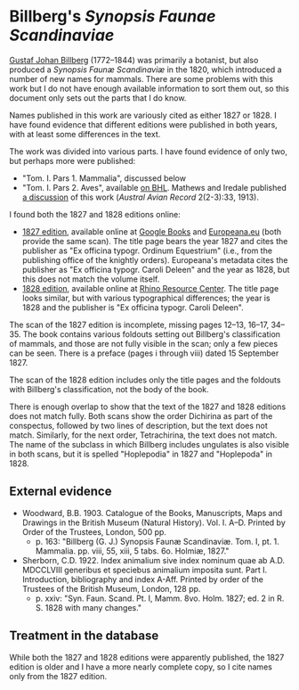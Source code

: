 # Billberg's _Synopsis Faunae Scandinaviae_

[Gustaf Johan Billberg](/h/73658) (1772–1844) was primarily a botanist, but also
produced a _Synopsis Faunæ Scandinaviæ_ in the 1820, which introduced a number of new
names for mammals. There are some problems with this work but I do not have enough
available information to sort them out, so this document only sets out the parts that I
do know.

Names published in this work are variously cited as either 1827 or 1828. I have found
evidence that different editions were published in both years, with at least some
differences in the text.

The work was divided into various parts. I have found evidence of only two, but perhaps
more were published:

- "Tom. I. Pars 1. Mammalia", discussed below
- "Tom. I. Pars 2. Aves", available
  [on BHL](https://www.biodiversitylibrary.org/item/137828). Mathews and Iredale
  published [a discussion](https://www.biodiversitylibrary.org/page/34804601) of this
  work (_Austral Avian Record_ 2(2-3):33, 1913).

I found both the 1827 and 1828 editions online:

- [1827 edition](/a/67228), available online at
  [Google Books](https://books.google.com/books?id=g3AFAAAAQAAJ) and
  [Europeana.eu](https://www.europeana.eu/en/item/9200143/BibliographicResource_2000069314128)
  (both provide the same scan). The title page bears the year 1827 and cites the
  publisher as "Ex officina typogr. Ordinum Equestrium" (i.e., from the publishing
  office of the knightly orders). Europeana's metadata cites the publisher as "Ex
  officina typogr. Caroli Deleen" and the year as 1828, but this does not match the
  volume itself.
- [1828 edition](/a/67230), available online at
  [Rhino Resource Center](http://www.rhinoresourcecenter.com/index.php?s=1&act=refs&CODE=ref_detail&id=1165234971).
  The title page looks similar, but with various typographical differences; the year is
  1828 and the publisher is "Ex officina typogr. Caroli Deleen".

The scan of the 1827 edition is incomplete, missing pages 12–13, 16–17, 34–35. The book
contains various foldouts setting out Billberg's classification of mammals, and those
are not fully visible in the scan; only a few pieces can be seen. There is a preface
(pages i through viii) dated 15 September 1827.

The scan of the 1828 edition includes only the title pages and the foldouts with
Billberg's classification, not the body of the book.

There is enough overlap to show that the text of the 1827 and 1828 editions does not
match fully. Both scans show the order Dichirina as part of the conspectus, followed by
two lines of description, but the text does not match. Similarly, for the next order,
Tetrachirina, the text does not match. The name of the subclass in which Billberg
includes ungulates is also visible in both scans, but it is spelled "Hoplepodia" in 1827
and "Hoplepoda" in 1828.

## External evidence

- Woodward, B.B. 1903. Catalogue of the Books, Manuscripts, Maps and Drawings in the
  British Museum (Natural History). Vol. I. A–D. Printed by Order of the Trustees,
  London, 500 pp.
  - p. 163: "Billberg (G. J.) Synopsis Faunæ Scandinaviæ. Tom. I, pt. 1. Mammalia. pp.
    viii, 55, xiii, 5 tabs. 6o. Holmiæ, 1827."
- Sherborn, C.D. 1922. Index animalium sive index nominum quae ab A.D. MDCCLVIII
  generibus et speciebus animalium imposita sunt. Part I. Introduction, bibliography and
  index A-Aff. Printed by order of the Trustees of the British Museum, London, 128 pp.
  - p. xxiv: "Syn. Faun. Scand. Pt. I, Mamm. 8vo. Holm. 1827; ed. 2 in R. S. 1828 with
    many changes."

## Treatment in the database

While both the 1827 and 1828 editions were apparently published, the 1827 edition is
older and I have a more nearly complete copy, so I cite names only from the 1827
edition.
